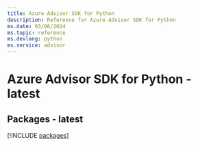 ```yaml
---
title: Azure Advisor SDK for Python
description: Reference for Azure Advisor SDK for Python
ms.date: 03/06/2024
ms.topic: reference
ms.devlang: python
ms.service: advisor
---
```

# Azure Advisor SDK for Python - latest
## Packages - latest
[!INCLUDE [packages](advisor-index.md)]